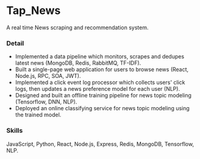# Tap_News
A real time News scraping and recommendation system.

### Detail
* Implemented a data pipeline which monitors, scrapes and dedupes latest news (MongoDB, Redis, RabbitMQ, TF-IDF).
* Built a single-page web application for users to browse news (React, Node.js, RPC, SOA, JWT).
* Implemented a click event log processor which collects users' click logs, then updates a news preference model for each user (NLP).
* Designed and built an offline training pipeline for news topic modeling (Tensorflow, DNN, NLP).
* Deployed an online classifying service for news topic modeling using the trained model.

### Skills
JavaScript, Python, React, Node.js, Express, Redis, MongoDB, Tensorflow, NLP.
